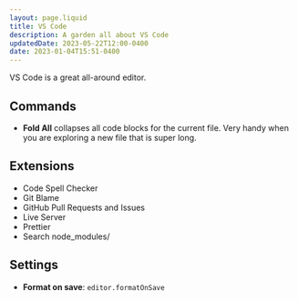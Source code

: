 ```yaml
---
layout: page.liquid
title: VS Code
description: A garden all about VS Code
updatedDate: 2023-05-22T12:00-0400
date: 2023-01-04T15:51-0400
---
```


VS Code is a great all-around editor.

## Commands

- **Fold All** collapses all code blocks for the current file. Very handy when you are exploring a new file that is super long.

## Extensions

- Code Spell Checker
- Git Blame
- GitHub Pull Requests and Issues
- Live Server
- Prettier
- Search node_modules/

## Settings

- **Format on save**: `editor.formatOnSave`
